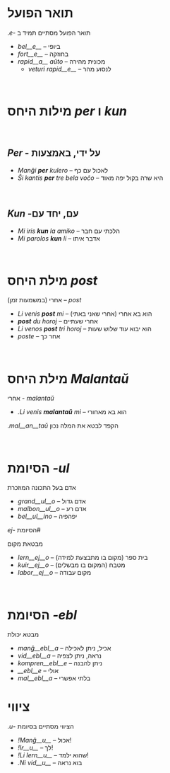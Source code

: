 # תואר הפועל

&#x202b;
תואר הפועל מסתיים תמיד ב *-e*.

- *bel__e__*   – ביופי
- *fort__e__*  – בחוזקה
- *rapid__a__ aŭto*   – מכונית מהירה
	- *veturi rapid__e__*   – לנסוע מהר

&#x202b;
# מילות היחס *per* ו *kun*

&#x202b;
## *Per* - על ידי, באמצעות

- *Manĝi __per__ kulero* – לאכול עם כף
- *Ŝi kantis __per__ tre bela voĉo* – היא שרה בקול יפה מאוד

&#x202b;
## *Kun* -עם, יחד עם    

- *Mi iris __kun__ la amiko*    – הלכתי עם חבר
- *Mi parolos __kun__ li*       – אדבר איתו

&#x202b;
# מילת היחס *post*

&#x202b;
*post* – אחרי (במשמעות זמן)

- *Li venis __post__ mi*   – הוא בא אחרי (אחרי שאני באתי)
- *__post__ du horoj* – אחרי שעתיים
- *Li venos __post__ tri horoj* – הוא יבוא עוד שלוש שעות
- *poste* – אחר כך

&#x202b;
# מילת היחס *Malantaŭ*

&#x202b;
*malantaŭ* - אחרי

- *.Li venis __malantaŭ__ mi* – הוא בא מאחורי

&#x202b;
הקפד לבטא את המלה נכון *mal__an__taŭ*.

&#x202b;
# הסיומת *-ul*

אדם בעל התכונה המוזכרת

- *grand__ul__o*  – אדם גדול
- *malbon__ul__o* – אדם רע
- *bel__ul__ino*  – יפהפיה
 
&#x202b;
#הסיומת *-ej*

מבטאת מקום

- *lern__ej__o*  – בית ספר (מקום בו מתבצעת למידה)
- *kuir__ej__o*  – מטבח (המקום בו מבשלים)
- *labor__ej__o* – מקום עבודה
 
&#x202b;
# הסיומת *-ebl*

מבטא יכולת

- *manĝ__ebl__a* – אכיל, ניתן לאכילה
- *vid__ebl__a* – נראה, ניתן לצפיה
- *kompren__ebl__e* – ניתן להבנה
- *__ebl__e* – אולי
- *mal__ebl__a* – בלתי אפשרי


# ציווי

&#x202b;
הציווי מסתיים בסיומת *-u*.

- *!Manĝ__u__*   – אכול!
- *!Ir__u__*   – לך!
- *!Li lern__u__* – שהוא ילמד!
- *.Ni vid__u__*  – בוא נראה
 
